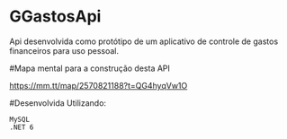 # GGastosApi

Api desenvolvida como protótipo de um aplicativo de controle de gastos financeiros para uso pessoal.


#Mapa mental para a construção desta API
      
   https://mm.tt/map/2570821188?t=QG4hyqVw1O
  



#Desenvolvida Utilizando:
      
    MySQL
    .NET 6
  




